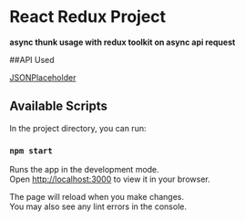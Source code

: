 # React Redux Project

**async thunk usage with redux toolkit on async api request**

##API Used

[JSONPlaceholder](https://jsonplaceholder.typicode.com/posts)

## Available Scripts

In the project directory, you can run:

### `npm start`

Runs the app in the development mode.\
Open [http://localhost:3000](http://localhost:3000) to view it in your browser.

The page will reload when you make changes.\
You may also see any lint errors in the console.
